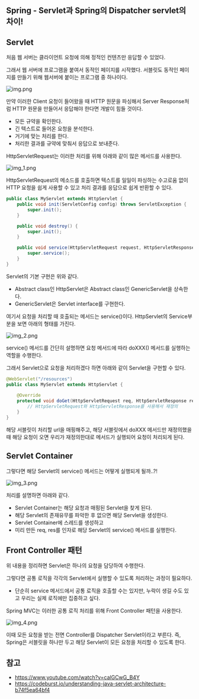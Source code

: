 ## Spring - Servlet과 Spring의 Dispatcher servlet의 차이!

## Servlet

처음 웹 서버는 클라이언트 요청에 의해 정적인 컨텐츠만 응답할 수 있었다.

그래서 웹 서버에 프로그램을 붙여서 동적인 페이지를 시작했다. 서블릿도 동적인 페이지를 만들기 위해 웹서버에 붙이는 프로그램 중 하나이다.

![img.png](img.png)

만약 이러한 Client 요청이 들어왔을 때 HTTP 원문을 파싱해서 Server Response처럼 HTTP 원문을 만들어서 응답해야 한다면 개발이 힘들 것이다.
- 모든 규약을 확인한다.
- 긴 텍스트로 들어온 요청을 분석한다.
- 거기에 맞는 처리를 한다.
- 처리한 결과를 규약에 맞춰서 응답으로 보내준다.

HttpServletRequest는 이러한 처리를 위해 아래와 같이 많은 메서드를 사용한다.

![img_1.png](img_1.png)

HttpServletRequest의 메소드를 호출하면 텍스트를 일일이 파싱하는 수고로움 없이 HTTP 요청을 쉽게 사용할 수 있고 처리 결과를 응답으로 쉽게 반환할 수 있다.

```java
public class MyServlet extends HttpServlet {
    public void init(ServletConfig config) throws ServletException {
        super.init();
    }

    public void destroy() {
        super.init();
    }

    public void service(HttpServletRequest request, HttpServletResponse response) {
        super.service();
    }
}
```

Servlet의 기본 구현은 위와 같다.
- Abstract class인 HttpServlet은 Abstract class인 GenericServlet을 상속한다.
- GenericServlet은 Servlet interface를 구현한다.

여기서 요청을 처리할 때 호출되는 메서드는 service()이다. HttpServlet의 Service부분을 보면 아래의 형태를 가진다.

![img_2.png](img_2.png)

service() 메서드를 간단히 설명하면 요청 메서드에 따라 doXXX() 메서드를 실행하는 역할을 수행한다.

그래서 Servlet으로 요청을 처리하겠다 하면 아래와 같이 Servlet을 구현할 수 있다.

```java
@WebServlet("/resources")
public class MyServlet extends HttpServlet {
    
    @Override
    protected void doGet(HttpServletRequest req, HttpServletResponse resp) throws  IOException {
        // HttpServletRequest와 HttpServletResponse를 사용해서 재정의
    }
}
```

해당 서블릿이 처리할 url을 매핑해주고, 해당 서블릿에서 doXXX 메서드만 재정의했을 때 해당 요청이 오면 우리가 재정의한대로 메서드가 실행되어 요청이 처리되게 된다. 

## Servlet Container

그렇다면 해당 Servlet의 service() 메서드는 어떻게 실행되게 될까..?!

![img_3.png](img_3.png)

처리를 설명하면 아래와 같다.
- Servlet Container는 해당 요청과 매핑된 Servlet을 찾게 된다.
- 해당 Servlet의 존재유무를 파악한 후 없으면 해당 Servlet을 생성한다.
- Servlet Container에 스레드를 생성하고
- 미리 만든 req, res를 인자로 해당 Servlet의 service() 메서드를 실행한다.

## Front Controller 패턴

위 내용을 정리하면 Servlet은 하나의 요청을 담당하여 수행한다.

그렇다면 공통 로직을 각각의 Servlet에서 실행할 수 있도록 처리하는 과정이 필요하다.
- 단순히 service 메서드에서 공통 로직을 호출할 수는 있지만, 누락이 생길 수도 있고 우리는 실제 로직에만 집중하고 싶다.

Spring MVC는 이러한 공통 로직 처리를 위해 Front Controller 패턴을 사용한다.

![img_4.png](img_4.png)

이때 모든 요청을 받는 전면 Controller를 Dispatcher Servlet이라고 부른다. 즉, Spring은 서블릿을 하나만 두고 해당 Servlet이 모든 요청을 처리할 수 있도록 한다.




## 참고
- https://www.youtube.com/watch?v=calGCwG_B4Y
- https://codeburst.io/understanding-java-servlet-architecture-b74f5ea64bf4
